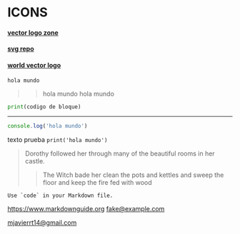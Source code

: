 # ICONS

#### [vector logo zone](https://www.vectorlogo.zone/index.html?q=fl)

#### [svg repo](https://www.svgrepo.com/vectors/python/)

#### [world vector logo](https://worldvectorlogo.com/search/Bootstrap)

`hola mundo`

>> hola mundo  hola mundo

~~~python
print(codigo de bloque)
~~~
***
~~~javascript
console.log('hola mundo')
~~~

texto prueba <code>print('hola mundo')</code>

> Dorothy followed her through many of the beautiful rooms in her castle.
>
>> The Witch bade her clean the pots and kettles and sweep the floor and keep the fire fed with wood

``Use `code` in your Markdown file.``

<https://www.markdownguide.org>
<fake@example.com>

<mjavierrt14@gmail.com>
